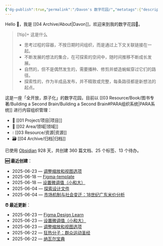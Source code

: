 ```yaml
---
{"dg-publish":true,"permalink":"/Davon's 数字花园/","metatags":{"description":"这里是 🏡Davon的数字花园，是个人不断发展的想法的集合，作为半成品的思考，在可探索的空间中，随时间推移不断播种、修剪、塑造","og:site_name":"DavonOs","og:title":"Davon 的数字花园","og:type":"article","og:url":"https://zuji.eu.org","og:image":"https://wp.technologyreview.com/wp-content/uploads/2020/08/digital-garden_web.jpg","og:image:width":"400","og:image:alt":"articlecover","og:locale":"zh_cn"},"tags":["gardenEntry"],"created":"2023-06-03T20:26:48.504+08:00","updated":"2025-05-08T09:47:53.014+08:00"}
---
```


Hello 👋，我是 [[04 Archive/About\|Davon]]，欢迎来到我的数字花园🌱。

>[!tip]+ 这是什么
>- 思考过程的容器，不按日期时间组织，而是通过上下文关联链接在一起。
>- 不断发展的想法的集合，在可探索的空间中，随时间推移不断成长发展。
>- 自然的，但不是偶然发生的，需要播种、修剪并塑造蜿蜒穿过它们的路径。
>- 探索性的，作为半成品发布，并不精致或完整，每条路径都是新想法的起点。

这是一座「全开放，原子化」的数字花园，目前以 [[03 Resource/Book/图书专著/Building a Second Brain/Building a Second Brain#PARA组织系统\|PARA系统]] 进行内容组织管理：
- 🎯 [[01 Project/项目\|项目]]
- 🔖 [[02 Area/领域\|领域]]
- 💧 [[03 Resource/资源\|资源]]
 - 🗃️ [[04 Archive/归档\|归档]]

<p><span>已使用 <a data-tooltip-position="top" aria-label="https://obsidian.md/" rel="noopener nofollow" class="external-link" href="https://obsidian.md/" target="_blank">Obsidian</a> 928 天，共创建 360 篇文档、25 个标签、13 个待办。 <br></span></p>

**🆕 最近创建**：
<div><ul class="dataview list-view-ul"><li><span>2025-06-23 — <a data-tooltip-position="top" aria-label="02 Area/设计/Figma Design Learn/调整缩放和视图选项.md" data-href="02 Area/设计/Figma Design Learn/调整缩放和视图选项.md" href="02 Area/设计/Figma Design Learn/调整缩放和视图选项.md" class="internal-link" target="_blank" rel="noopener nofollow">调整缩放和视图选项</a></span></li><li><span>2025-06-18 — <a data-tooltip-position="top" aria-label="02 Area/设计/Figma Design Learn/Figma-template.md" data-href="02 Area/设计/Figma Design Learn/Figma-template.md" href="02 Area/设计/Figma Design Learn/Figma-template.md" class="internal-link" target="_blank" rel="noopener nofollow">Figma-template</a></span></li><li><span>2025-06-18 — <a data-tooltip-position="top" aria-label="02 Area/设计/Figma Design Learn/设置微调值（小和大）.md" data-href="02 Area/设计/Figma Design Learn/设置微调值（小和大）.md" href="02 Area/设计/Figma Design Learn/设置微调值（小和大）.md" class="internal-link" target="_blank" rel="noopener nofollow">设置微调值（小和大）</a></span></li><li><span>2025-06-04 — <a data-tooltip-position="top" aria-label="02 Area/设计/Figma Design Learn/探索设计文件.md" data-href="02 Area/设计/Figma Design Learn/探索设计文件.md" href="02 Area/设计/Figma Design Learn/探索设计文件.md" class="internal-link" target="_blank" rel="noopener nofollow">探索设计文件</a></span></li><li><span>2025-06-04 — <a data-tooltip-position="top" aria-label="03 Resource/Book/图书专著/市场机制与社会变迁：18世纪广东米价分析.md" data-href="03 Resource/Book/图书专著/市场机制与社会变迁：18世纪广东米价分析.md" href="03 Resource/Book/图书专著/市场机制与社会变迁：18世纪广东米价分析.md" class="internal-link" target="_blank" rel="noopener nofollow">市场机制与社会变迁：18世纪广东米价分析</a></span></li></ul></div>

**⏰ 最近更新**：
<div><ul class="dataview list-view-ul"><li><span>2025-06-23 — <a data-tooltip-position="top" aria-label="02 Area/设计/Figma Design Learn/Figma Design Learn.md" data-href="02 Area/设计/Figma Design Learn/Figma Design Learn.md" href="02 Area/设计/Figma Design Learn/Figma Design Learn.md" class="internal-link" target="_blank" rel="noopener nofollow">Figma Design Learn</a></span></li><li><span>2025-06-23 — <a data-tooltip-position="top" aria-label="02 Area/设计/Figma Design Learn/设置微调值（小和大）.md" data-href="02 Area/设计/Figma Design Learn/设置微调值（小和大）.md" href="02 Area/设计/Figma Design Learn/设置微调值（小和大）.md" class="internal-link" target="_blank" rel="noopener nofollow">设置微调值（小和大）</a></span></li><li><span>2025-06-23 — <a data-tooltip-position="top" aria-label="02 Area/设计/Figma Design Learn/调整缩放和视图选项.md" data-href="02 Area/设计/Figma Design Learn/调整缩放和视图选项.md" href="02 Area/设计/Figma Design Learn/调整缩放和视图选项.md" class="internal-link" target="_blank" rel="noopener nofollow">调整缩放和视图选项</a></span></li><li><span>2025-06-22 — <a data-tooltip-position="top" aria-label="03 Resource/Book/图书专著/狂热分子：群众运动圣经.md" data-href="03 Resource/Book/图书专著/狂热分子：群众运动圣经.md" href="03 Resource/Book/图书专著/狂热分子：群众运动圣经.md" class="internal-link" target="_blank" rel="noopener nofollow">狂热分子：群众运动圣经</a></span></li><li><span>2025-06-22 — <a data-tooltip-position="top" aria-label="03 Resource/Book/图书专著/纳瓦尔宝典.md" data-href="03 Resource/Book/图书专著/纳瓦尔宝典.md" href="03 Resource/Book/图书专著/纳瓦尔宝典.md" class="internal-link" target="_blank" rel="noopener nofollow">纳瓦尔宝典</a></span></li></ul></div>